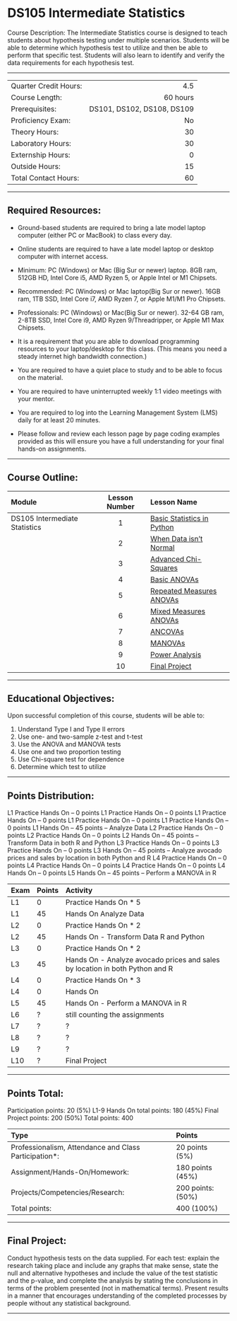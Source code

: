 # DS105 Intermediate Statistics

Course Description: The Intermediate Statistics course is designed to teach students about hypothesis testing under multiple scenarios.  Students will be able to determine which hypothesis test to utilize and then be able to perform that specific test.  Students will also learn to identify and verify the data requirements for each hypothesis test. 

<hr style="border: 0; height: 1px; background-image: linear-gradient(to right, rgba(0, 0, 0, 0), rgba(0, 0, 0, 0.75), rgba(0, 0, 0, 0));"/>

|                     |    |
|:---                 |---:|
|Quarter Credit Hours:|4.5|
|Course Length:       |60 hours|
|Prerequisites:       |DS101, DS102, DS108, DS109|
|Proficiency Exam:    |No|
|Theory Hours: 	      |30|
|Laboratory Hours:	  |30|
|Externship Hours:	  |0 |
|Outside Hours:	      |15|
|Total Contact Hours: |60|

<hr style="border: 0; height: 1px; background-image: linear-gradient(to right, rgba(0, 0, 0, 0), rgba(0, 0, 0, 0.75), rgba(0, 0, 0, 0));"/>

## Required Resources: 
- Ground-based students are required to bring a late model laptop computer (either PC or MacBook) to class every day.  

- Online students are required to have a late model laptop or desktop computer with internet access.  

- Minimum: PC (Windows) or Mac (Big Sur or newer) laptop. 8GB ram, 512GB HD, Intel Core i5,  AMD Ryzen 5, or Apple Intel or M1 Chipsets.

- Recommended: PC (Windows) or Mac laptop(Big Sur or newer). 16GB ram, 1TB SSD, Intel Core i7, AMD Ryzen 7, or Apple M1/M1 Pro Chipsets.

- Professionals: PC (Windows) or Mac(Big Sur or newer). 32-64 GB ram, 2-8TB SSD, Intel Core i9, AMD Ryzen 9/Threadripper, or Apple M1 Max Chipsets.

- It is a requirement that you are able to download programming resources to your laptop/desktop for this class. (This means you need a steady internet high bandwidth connection.)

- You are required to have a quiet place to study and to be able to focus on the material.

- You are required to have uninterrupted weekly 1:1 video meetings with your mentor.

- You are required to log into the Learning Management System (LMS) daily for at least 20 minutes.

- Please follow and review each lesson page by page coding examples provided as this will ensure you have a full understanding for your final hands-on assignments.

<hr style="border: 0; height: 1px; background-image: linear-gradient(to right, rgba(0, 0, 0, 0), rgba(0, 0, 0, 0.75), rgba(0, 0, 0, 0));"/>

## Course Outline:

|Module                 |Lesson Number|Lesson Name|
|:---                   |:---:        |:---       |
|DS105 Intermediate Statistics  |1   | [Basic Statistics in Python](DS105L1.ipynb)  |
|                       |2   | [When Data isn’t Normal ](DS105L2.ipynb)                |
|                       |3   | [Advanced Chi-Squares ](DS105L3.ipynb)              |
|                       |4   | [Basic ANOVAs ](DS105L4.ipynb)|
|                       |5   | [Repeated Measures ANOVAs ](DS105L5.ipynb)      |
|                       |6   | [Mixed Measures ANOVAs](DS105L6.ipynb)        | 
|                       |7   | [ANCOVAs ](DS105L7.ipynb)       |
|                       |8   | [MANOVAs](DS105L8.ipynb)   | 
|                       |9   | [Power Analysis ](DS105L9.ipynb)  | 
|                       |10  | [Final Project ](DS105L10.ipynb)         | 

<hr style="border: 0; height: 1px; background-image: linear-gradient(to right, rgba(0, 0, 0, 0), rgba(0, 0, 0, 0.75), rgba(0, 0, 0, 0));"/>

## Educational Objectives:

Upon successful completion of this course, students will be able to: 

1.	Understand Type I and Type II errors
2.	Use one- and two-sample z-test and t-test
3.	Use the ANOVA and MANOVA tests
4.	Use one and two proportion testing
5.	Use Chi-square test for dependence
6.	Determine which test to utilize

<hr style="border: 0; height: 1px; background-image: linear-gradient(to right, rgba(0, 0, 0, 0), rgba(0, 0, 0, 0.75), rgba(0, 0, 0, 0));"/>


## Points Distribution:
L1 Practice Hands On – 0 points 
L1 Practice Hands On – 0 points 
L1 Practice Hands On – 0 points 
L1 Practice Hands On – 0 points
L1 Practice Hands On – 0 points
L1 Hands On – 45 points – Analyze Data
L2 Practice Hands On – 0 points 
L2 Practice Hands On – 0 points 
L2 Hands On – 45 points – Transform Data in both R and Python
L3 Practice Hands On – 0 points 
L3 Practice Hands On – 0 points
L3 Hands On – 45 points – Analyze avocado prices and sales by location in both Python and R 
L4 Practice Hands On – 0 points
L4 Practice Hands On – 0 points 
L4 Practice Hands On – 0 points
L4 Hands On – 0 points 
L5 Hands On – 45 points – Perform a MANOVA in R 

|Exam |Points|Activity|
|:--- |:---  |:---    |	
|L1|0|Practice Hands On * 5|
|L1|45|Hands On Analyze Data|
|L2|0|Practice Hands On * 2|
|L2|45|Hands On - Transform Data R and Python|
|L3|0|Practice Hands On * 2|
|L3|45|Hands On - Analyze avocado prices and sales by location in both Python and R |
|L4|0|Practice Hands On * 3|
|L4|0|Hands On|
|L5|45|Hands On - Perform a MANOVA in R |
|L6|?|still counting the assignments|
|L7|?|?|
|L8|?|?|
|L9|?|?|
|L10|?|Final Project|

<hr style="border: 0; height: 1px; background-image: linear-gradient(to right, rgba(0, 0, 0, 0), rgba(0, 0, 0, 0.75), rgba(0, 0, 0, 0));"/>

## Points Total:
Participation points: 20 (5%) 
L1-9 Hands On total points: 180 (45%) 
Final Project points: 200 (50%) 
Total points: 400

|Type  | Points  |
|:--- |:--- |	
|Professionalism, Attendance and Class Participation*: |20 points (5%)|
|Assignment/Hands-On/Homework:|180 points (45%)|
|Projects/Competencies/Research: | 200 points: (50%)| 
|Total points: |400 (100%)|

<hr style="border: 0; height: 1px; background-image: linear-gradient(to right, rgba(0, 0, 0, 0), rgba(0, 0, 0, 0.75), rgba(0, 0, 0, 0));"/>

## Final Project:

Conduct hypothesis tests on the data supplied. For each test: explain the research taking place and include any graphs that make sense, state the null and alternative hypotheses and include the value of the test statistic and the p-value, and complete the analysis by stating the conclusions in terms of the problem presented (not in mathematical terms).  Present results in a manner that encourages understanding of the completed processes by people without any statistical background.

<hr style="border: 0; height: 1px; background-image: linear-gradient(to right, rgba(0, 0, 0, 0), rgba(0, 0, 0, 0.75), rgba(0, 0, 0, 0));"/>
